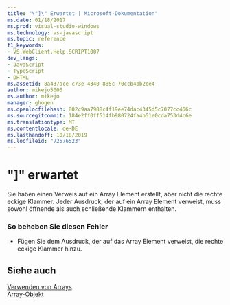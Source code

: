 ```yaml
---
title: "\"]\" Erwartet | Microsoft-Dokumentation"
ms.date: 01/18/2017
ms.prod: visual-studio-windows
ms.technology: vs-javascript
ms.topic: reference
f1_keywords:
- VS.WebClient.Help.SCRIPT1007
dev_langs:
- JavaScript
- TypeScript
- DHTML
ms.assetid: 8a437ace-c73e-4340-885c-70ccb4bb2ee4
author: mikejo5000
ms.author: mikejo
manager: ghogen
ms.openlocfilehash: 802c9aa7988c4f19ee74dac4345d5c7077cc466c
ms.sourcegitcommit: 184e2ff0ff514fb980724fa4b51e0cda753d4c6e
ms.translationtype: MT
ms.contentlocale: de-DE
ms.lasthandoff: 10/18/2019
ms.locfileid: "72576523"
---
```

# <a name="expected-"></a>"]" erwartet
Sie haben einen Verweis auf ein Array Element erstellt, aber nicht die rechte eckige Klammer. Jeder Ausdruck, der auf ein Array Element verweist, muss sowohl öffnende als auch schließende Klammern enthalten.  
  
### <a name="to-correct-this-error"></a>So beheben Sie diesen Fehler  
  
- Fügen Sie dem Ausdruck, der auf das Array Element verweist, die rechte eckige Klammer hinzu.  
  
## <a name="see-also"></a>Siehe auch  
 [Verwenden von Arrays](../../javascript/advanced/using-arrays-javascript.md)    
 [Array-Objekt](../../javascript/reference/array-object-javascript.md)